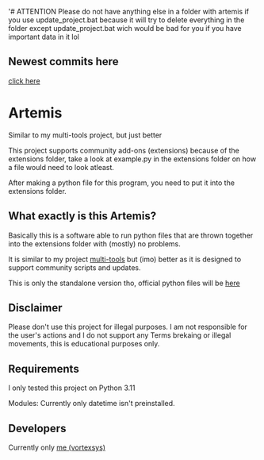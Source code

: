 '# ATTENTION
Please do not have anything else in a folder with artemis if you use update_project.bat because it will try to delete everything in the folder except update_project.bat wich would be bad for you if you have important data in it lol

## Newest commits here
[click here](https://github.com/vortexsys/artemis/tree/experimental)

# Artemis
 Similar to my multi-tools project, but just better

 This project supports community add-ons (extensions) because of the extensions folder, take a look at example.py in the extensions folder on how a file would need to look atleast.
 
 After making a python file for this program, you need to put it into the extensions folder.

## What exactly is this Artemis?
Basically this is a software able to run python files that are thrown together into the extensions folder with (mostly) no problems.

It is similar to my project [multi-tools](https://github.com/vortexsys/multi-tools) but (imo) better as it is designed to support community scripts and updates.

This is only the standalone version tho, official python files will be [here](https://github.com/v0rtexdev/artemis)

## Disclaimer
Please don't use this project for illegal purposes. I am not responsible for the user's actions and I do not support any Terms brekaing or illegal movements, this is educational purposes only.

## Requirements
I only tested this project on Python 3.11

Modules: Currently only datetime isn't preinstalled.

## Developers
Currently only [me (vortexsys)](https://github.com/vortexsys)
